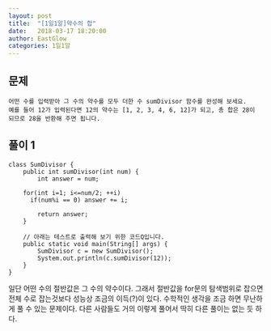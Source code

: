 ```yaml
---
layout: post
title:  "[1일1알]약수의 합"
date:   2018-03-17 18:20:00
author: EastGlow
categories: 1일1알
---
```

## 문제
```
어떤 수를 입력받아 그 수의 약수를 모두 더한 수 sumDivisor 함수를 완성해 보세요.
예를 들어 12가 입력된다면 12의 약수는 [1, 2, 3, 4, 6, 12]가 되고, 총 합은 28이 되므로 28을 반환해 주면 됩니다.
```

## 풀이 1
~~~
class SumDivisor {
	public int sumDivisor(int num) {
		int answer = num;

    for(int i=1; i<=num/2; ++i)
      if(num%i == 0) answer += i;
    
		return answer;
	}

	// 아래는 테스트로 출력해 보기 위한 코드Q입니다.
	public static void main(String[] args) {
		SumDivisor c = new SumDivisor();
		System.out.println(c.sumDivisor(12));
	}
}
~~~
일단 어떤 수의 절반값은 그 수의 약수이다. 그래서 절반값을 for문의 탐색범위로 잡으면 전체 수로 잡는것보다 성능상 조금의 이득(?)이 있다. 수학적인 생각을 조금 하면 무난하게 풀 수 있는 문제이다. 다른 사람들도 거의 이렇게 풀어서 딱히 다른 풀이는 없는 듯 하다.
